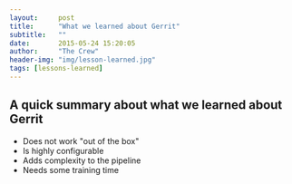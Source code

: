 ```yaml
---
layout:     post
title:      "What we learned about Gerrit"
subtitle:	""
date:       2015-05-24 15:20:05
author:     "The Crew"
header-img: "img/lesson-learned.jpg"
tags: [lessons-learned]
---
```


## A quick summary about what we learned about Gerrit

- Does not work "out of the box"
- Is highly configurable
- Adds complexity to the pipeline
- Needs some training time